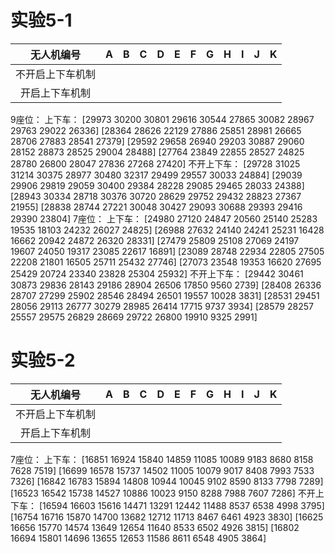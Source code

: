 # 实验5-1

|    无人机编号    | A    | B    | C    | D    | E    | F    | G    | H    | I    | J    | K    |
| :--------------: | ---- | ---- | ---- | ---- | ---- | ---- | ---- | ---- | ---- | ---- | ---- |
| 不开启上下车机制 |      |      |      |      |      |      |      |      |      |      |      |
|  开启上下车机制  |      |      |      |      |      |      |      |      |      |      |      |
9座位：
    上下车：
        [29973 30200 30801 29616 30544 27865 30082 28967 29763 29022 26336]
        [28364 28626 22129 27886 25851 28981 26665 28706 27883 28541 27379]
        [29592 29658 26940 29203 30887 29060 28152 28873 28525 29004 28488]
        [27764 23849 22855 28527 24825 28780 26800 28047 27836 27268 27420]
    不开上下车：
        [29728 31025 31214 30375 28977 30480 32317 29499 29557 30033 24884]
        [29039 29906 29819 29059 30400 29384 28228 29085 29465 28033 24388]
        [28943 30334 28718 30376 30720 28629 29752 29432 28823 27367 21955]
        [28838 28744 27221 30048 30427 29093 30688 29393 29416 29390 23804]
7座位：
    上下车：
        [24980 27120 24847 20560 25140 25283 19535 18103 24232 26027 24825]
        [26988 27632 24140 24241 25231 16428 16662 20942 24872 26320 28331]
        [27479 25809 25108 27069 24197 19607 24050 19317 23085 22617 16891]
        [23089 28748 22934 22805 27505 22208 21801 16505 25711 25432 27746]
        [27073 23548 19353 16620 27695 25429 20724 23340 23828 25304 25932]
    不开上下车：
        [29442 30461 30873 29836 28143 29186 28904 26506 17850  9560  2739]
        [28408 26336 28707 27299 25902 28546 28494 26501 19557 10028  3831]
        [28531 29451 28056 29113 26777 30279 28985 26414 17715  9737  3934]
        [28579 28257 25557 29575 26829 28669 29722 26800 19910  9325  2991]
# 实验5-2
|    无人机编号    | A    | B    | C    | D    | E    | F    | G    | H    | I    | J    | K    |
| :--------------: | ---- | ---- | ---- | ---- | ---- | ---- | ---- | ---- | ---- | ---- | ---- |
| 不开启上下车机制 |      |      |      |      |      |      |      |      |      |      |      |
|  开启上下车机制  |      |      |      |      |      |      |      |      |      |      |      |
7座位：
    上下车：
        [16851 16924 15840 14859 11085 10089  9183  8680  8158  7628  7519]
        [16699 16578 15737 14502 11005 10079  9017  8408  7993  7533  7326]
        [16842 16783 15894 14808 10944 10045  9102  8590  8133  7798  7289]
        [16523 16542 15738 14527 10886 10023  9150  8288  7988  7607  7286]
    不开上下车：
        [16594 16603 15616 14471 13291 12442 11488  8537  6538  4998  3795]
        [16754 16716 15870 14700 13682 12712 11713  8467  6461  4923  3830]
        [16625 16656 15770 14574 13649 12654 11640  8533  6502  4926  3815]
        [16802 16694 15801 14696 13655 12653 11586  8611  6548  4905  3864]